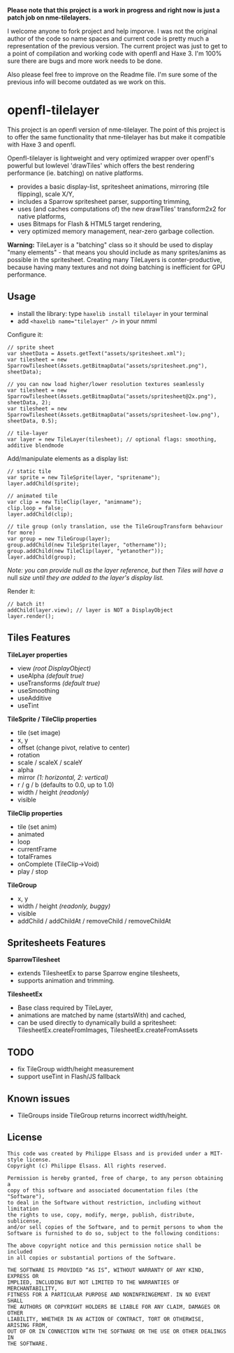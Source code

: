**Please note that this project is a work in progress and right now is just a patch job on nme-tilelayers.**

I welcome anyone to fork project and help imporve. I was not the original author of the code so name spaces and current code is pretty much a representation of the previous version. The current project was just to get to a point of compilation and working code with openfl and Haxe 3. I'm 100% sure there are bugs and more work needs to be done.

Also please feel free to improve on the Readme file. I'm sure some of the previous info will become outdated as we work on this.

openfl-tilelayer 
=============

This project is an openfl version of nme-tilelayer. The point of this project is to offer the same functionality that nme-tilelayer has but make it compatible with Haxe 3 and openfl.

Openfl-tilelayer is lightweight and very optimized wrapper over openfl's powerful but lowlevel 'drawTiles' which offers the best rendering performance 
(ie. batching) on native platforms.


 - provides a basic display-list, spritesheet animations, mirroring (tile flipping), scale X/Y,
 - includes a Sparrow spritesheet parser, supporting trimming,
 - uses (and caches computations of) the new drawTiles' transform2x2 for native platforms,
 - uses Bitmaps for Flash & HTML5 target rendering,
 - very optimized memory management, near-zero garbage collection.

**Warning:** TileLayer is a "batching" class so it should be used to display "many elements" - that means you should 
include as many sprites/anims as possible in the spritesheet. Creating many TileLayers is conter-productive, because 
having many textures and not doing batching is inefficient for GPU performance.

Usage
-----
- install the library: type `haxelib install tilelayer` in your terminal
- add `<haxelib name="tilelayer" />` in your nmml

Configure it:

```as3
// sprite sheet
var sheetData = Assets.getText("assets/spritesheet.xml");
var tilesheet = new SparrowTilesheet(Assets.getBitmapData("assets/spritesheet.png"), sheetData);

// you can now load higher/lower resolution textures seamlessly
var tilesheet = new SparrowTilesheet(Assets.getBitmapData("assets/spritesheet@2x.png"), sheetData, 2);
var tilesheet = new SparrowTilesheet(Assets.getBitmapData("assets/spritesheet-low.png"), sheetData, 0.5);

// tile-layer
var layer = new TileLayer(tilesheet); // optional flags: smoothing, additive blendmode
```

Add/manipulate elements as a display list:

```as3
// static tile
var sprite = new TileSprite(layer, "spritename");
layer.addChild(sprite);

// animated tile
var clip = new TileClip(layer, "animname");
clip.loop = false;
layer.addChild(clip);

// tile group (only translation, use the TileGroupTransform behaviour for more)
var group = new TileGroup(layer);
group.addChild(new TileSprite(layer, "othername"));
group.addChild(new TileClip(layer, "yetanother"));
layer.addChild(group);
```
*Note: you can provide* null *as the layer reference, but then Tiles will have a* null *size until 
they are added to the layer's display list.*

Render it:

```as3
// batch it!
addChild(layer.view); // layer is NOT a DisplayObject
layer.render();
```

Tiles Features
--------------

**TileLayer properties**
 - view *(root DisplayObject)*
 - useAlpha *(default true)*
 - useTransforms *(default true)*
 - useSmoothing
 - useAdditive
 - useTint

**TileSprite / TileClip properties**
 - tile (set image)
 - x, y
 - offset (change pivot, relative to center)
 - rotation
 - scale / scaleX / scaleY
 - alpha
 - mirror *(1: horizontal, 2: vertical)*
 - r / g / b (defaults to 0.0, up to 1.0)
 - width / height *(readonly)*
 - visible

**TileClip properties**
 - tile (set anim)
 - animated
 - loop
 - currentFrame
 - totalFrames
 - onComplete (TileClip->Void)
 - play / stop

**TileGroup**
 - x, y
 - width / height *(readonly, buggy)*
 - visible
 - addChild / addChildAt / removeChild / removeChildAt

Spritesheets Features
---------------------

**SparrowTilesheet**
 - extends TilesheetEx to parse Sparrow engine tilesheets,
 - supports animation and trimming.

**TilesheetEx**
 - Base class required by TileLayer,
 - animations are matched by name (startsWith) and cached,
 - can be used directly to dynamically build a spritesheet: TilesheetEx.createFromImages, TilesheetEx.createFromAssets

TODO
----
 - fix TileGroup width/height measurement
 - support useTint in Flash/JS fallback

Known issues
------------
 - TileGroups inside TileGroup returns incorrect width/height.

License
-------

    This code was created by Philippe Elsass and is provided under a MIT-style license. 
    Copyright (c) Philippe Elsass. All rights reserved.

    Permission is hereby granted, free of charge, to any person obtaining a 
    copy of this software and associated documentation files (the "Software"),
    to deal in the Software without restriction, including without limitation
    the rights to use, copy, modify, merge, publish, distribute, sublicense,
    and/or sell copies of the Software, and to permit persons to whom the
    Software is furnished to do so, subject to the following conditions:

    The above copyright notice and this permission notice shall be included
    in all copies or substantial portions of the Software.

    THE SOFTWARE IS PROVIDED “AS IS”, WITHOUT WARRANTY OF ANY KIND, EXPRESS OR
    IMPLIED, INCLUDING BUT NOT LIMITED TO THE WARRANTIES OF MERCHANTABILITY,
    FITNESS FOR A PARTICULAR PURPOSE AND NONINFRINGEMENT. IN NO EVENT SHALL 
    THE AUTHORS OR COPYRIGHT HOLDERS BE LIABLE FOR ANY CLAIM, DAMAGES OR OTHER
    LIABILITY, WHETHER IN AN ACTION OF CONTRACT, TORT OR OTHERWISE, ARISING FROM,
    OUT OF OR IN CONNECTION WITH THE SOFTWARE OR THE USE OR OTHER DEALINGS IN
    THE SOFTWARE.

[1]:https://github.com/elsassph/nme-runnermark

